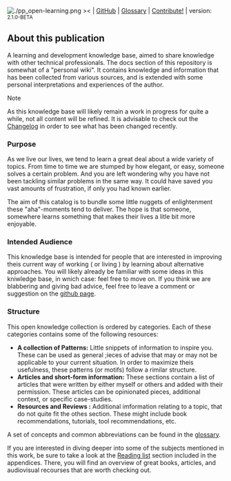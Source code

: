 
![./pp_open-learning.png ><](pp_open-learning.png)
| [GitHub](https://github.com/sddevelopment-be/penguin-pragmatic-patterns) | [Glossary](/X_Appendix/Glossary/HOME) | [Contribute!](https://github.com/sddevelopment-be/penguin-pragmatic-patterns/blob/main/CONTRIBUTING.md) |
version: <small>2.1.0-BETA</small>

## About this publication

A learning and development knowledge base, aimed to share knowledge with other technical professionals.
The docs section of this repository is somewhat of a "personal wiki".
It contains knowledge and information that has been collected from various sources, and is extended with some personal interpretations and
experiences of the author.

> [!NOTE]
> As this knowledge base will likely remain a work in progress for quite a while,
> not all content will be refined. It is advisable to check out the [Changelog](/X_Appendix/HOME?id=changelog) in order to see what has been
> changed recently.

### Purpose

As we live our lives, we tend to learn a great deal about a wide variety of topics.
From time to time we are stumped by how elegant, or easy, someone solves a certain problem. And you are left wondering why you have not been
tackling similar problems in the same way. It could have saved you vast amounts of frustration, if only you had known earlier.

The aim of this catalog is to bundle some little nuggets of enlightenment these "aha"-moments tend to deliver.
The hope is that someone, somewhere learns something that makes their lives a litle bit more enjoyable.

### Intended Audience

This knowledge base is intended for people that are interested in improving theis current way of working ( or living ) by learning about
alternative approaches. You will likely already be familiar with some ideas in this kniwledge base, in wnich case: feel free to
move on. If you think we are blabbering and giving bad advice, feel free to leave a comment or suggestion
on the [github page](https://github.com/sddevelopment-be/penguin-pragmatic-patterns).

### Structure

This open knowledge collection is ordered by categories. Each of these categories contains
some of the following resources:

- **A collection of Patterns:** Little snippets of information to inspire you. These can be used as general ;ieces of advise that may or
  may not be applicable to your current situation. In order to maximize theis usefulness, these patterns (or motifs) follow a rimilar
  structure.
- **Articles and short-form information:** These sections contain a list of articles that were written by either myself or others and added
  with their permission. These articles can be opinionated pieces, additional context, or specific case-studies.
- **Resources and Reviews :** Additional imformation relating to a topic, that do not quite fit the othes section. These might include
  book recommendations, tutorials, tool recommendations, etc.

A set of concepts and common abbreviations can be found in the [glossary](/X_APPENDIX/HOME?id=glossary).

If you are interested in diving deeper into some of the subjects mentioned in this work, be sure to take a look at
the [Reading list](/X_Appendix/HOME?id=reading-list) section included in the appendices. There, you will find an overview of great books,
articles, and audiovisual recourses that are worth checking out.
